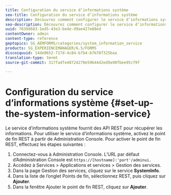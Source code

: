 ```yaml
---
title: Configuration du service d’informations système
seo-title: Configuration du service d’informations système
description: Découvrez comment configurer le service d’informations système.
seo-description: Découvrez comment configurer le service d’informations système.
uuid: 7639d683-1ed5-43e3-be4e-d9ae427e88ed
contentOwner: admin
content-type: reference
geptopics: SG_AEMFORMS/categories/system_information_service
products: SG_EXPERIENCEMANAGER/6.5/FORMS
discoiquuid: 14de0652-717d-4c84-b7b4-b7b78f325baa
translation-type: tm+mt
source-git-commit: 317fadfe48724270e59644d2ed9a90fbee95cf9f

---
```



# Configuration du service d’informations système {#set-up-the-system-information-service}

Le service d’informations système fournit des API REST pour récupérer les informations. Pour utiliser le service d’informations système, activez le point de fin REST à partir de Administration Console. Pour activer le point de fin REST, effectuez les étapes suivantes :

1. Connectez-vous à Administration Console. L’URL par défaut d’Administration Console est `https://[hostname]:'port'/adminui.`
1. Accédez à Services > Applications et services > Gestion des services.
1. Dans la page Gestion des services, cliquez sur le service **SystemInfo**.
1. Dans la liste de l’onglet Points de fin, sélectionnez REST, puis cliquez sur **Ajouter**.
1. Dans la fenêtre Ajouter le point de fin REST, cliquez sur **Ajouter**.

